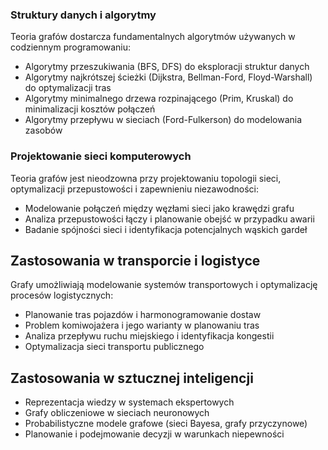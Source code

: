 ### Struktury danych i algorytmy

Teoria grafów dostarcza fundamentalnych algorytmów używanych w codziennym programowaniu:

- Algorytmy przeszukiwania (BFS, DFS) do eksploracji struktur danych
- Algorytmy najkrótszej ścieżki (Dijkstra, Bellman-Ford, Floyd-Warshall) do optymalizacji tras
- Algorytmy minimalnego drzewa rozpinającego (Prim, Kruskal) do minimalizacji kosztów połączeń
- Algorytmy przepływu w sieciach (Ford-Fulkerson) do modelowania zasobów

### Projektowanie sieci komputerowych

Teoria grafów jest nieodzowna przy projektowaniu topologii sieci, optymalizacji przepustowości i zapewnieniu niezawodności:

- Modelowanie połączeń między węzłami sieci jako krawędzi grafu
- Analiza przepustowości łączy i planowanie obejść w przypadku awarii
- Badanie spójności sieci i identyfikacja potencjalnych wąskich gardeł

## Zastosowania w transporcie i logistyce

Grafy umożliwiają modelowanie systemów transportowych i optymalizację procesów logistycznych:

- Planowanie tras pojazdów i harmonogramowanie dostaw
- Problem komiwojażera i jego warianty w planowaniu tras
- Analiza przepływu ruchu miejskiego i identyfikacja kongestii
- Optymalizacja sieci transportu publicznego

## Zastosowania w sztucznej inteligencji

- Reprezentacja wiedzy w systemach ekspertowych
- Grafy obliczeniowe w sieciach neuronowych
- Probabilistyczne modele grafowe (sieci Bayesa, grafy przyczynowe)
- Planowanie i podejmowanie decyzji w warunkach niepewności